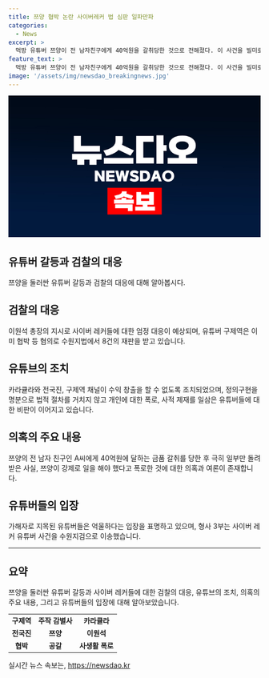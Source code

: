 ```yaml
---
title: 쯔양 협박 논란 사이버레커 법 심판 일파만파
categories:
  - News
excerpt: >
  먹방 유튜버 쯔양이 전 남자친구에게 40억원을 갈취당한 것으로 전해졌다. 이 사건을 빌미로 일부 유튜버들이 협박해 돈을 받았다는 의혹이 제기되자, 검찰총장은 엄정대응을 지시하고 법률대리인은 혐의자들을 고소할 것을 밝혔다. 수십만명의 구독자를 보유한 쯔양의 사생활 폭로를 통해 사이버 레커 유튜버들의 행위가 공론화되고 있으며, 일부 유튜버들은 억울하다는 입장을 밝혔다. 이에 검찰은 강도 높은 수사를 진행할 예정이며, 유튜브 역시 수익 창출을 할 수 없도록 조치한 상황이다.
feature_text: >
  먹방 유튜버 쯔양이 전 남자친구에게 40억원을 갈취당한 것으로 전해졌다. 이 사건을 빌미로 일부 유튜버들이 협박해 돈을 받았다는 의혹이 제기되자, 검찰총장은 엄정대응을 지시하고 법률대리인은 혐의자들을 고소할 것을 밝혔다. 수십만명의 구독자를 보유한 쯔양의 사생활 폭로를 통해 사이버 레커 유튜버들의 행위가 공론화되고 있으며, 일부 유튜버들은 억울하다는 입장을 밝혔다. 이에 검찰은 강도 높은 수사를 진행할 예정이며, 유튜브 역시 수익 창출을 할 수 없도록 조치한 상황이다.
image: '/assets/img/newsdao_breakingnews.jpg'
---
```


<p><img src="/assets/img/newsdao_breakingnews.jpg" alt="ranknews 속보" /></p>

<h2 data-ke-size="size26">유튜버 갈등과 검찰의 대응</h2>

<p data-ke-size="size16">쯔양을 둘러싼 유튜버 갈등과 검찰의 대응에 대해 알아봅시다.</p>

<h2 data-ke-size="size24">검찰의 대응</h2>

<p data-ke-size="size16">이원석 총장의 지시로 사이버 레커들에 대한 엄정 대응이 예상되며, 유튜버 구제역은 이미 협박 등 혐의로 수원지법에서 8건의 재판을 받고 있습니다.</p>

<h2 data-ke-size="size24">유튜브의 조치</h2>

<p data-ke-size="size16">카라큘라와 전국진, 구제역 채널이 수익 창출을 할 수 없도록 조치되었으며, 정의구현을 명분으로 법적 절차를 거치지 않고 개인에 대한 폭로, 사적 제재를 일삼은 유튜버들에 대한 비판이 이어지고 있습니다.</p>

<h2 data-ke-size="size24">의혹의 주요 내용</h2>

<p data-ke-size="size16">쯔양의 전 남자 친구인 A씨에게 40억원에 달하는 금품 갈취를 당한 후 극히 일부만 돌려받은 사실, 쯔양이 강제로 일을 해야 했다고 폭로한 것에 대한 의혹과 여론이 존재합니다.</p>

<h2 data-ke-size="size24">유튜버들의 입장</h2>

<p data-ke-size="size16">가해자로 지목된 유튜버들은 억울하다는 입장을 표명하고 있으며, 형사 3부는 사이버 레커 유튜버 사건을 수원지검으로 이송했습니다.</p>

<hr>

<h2 data-ke-size="size24">요약</h2>

<p data-ke-size="size16">쯔양을 둘러싼 유튜버 갈등과 사이버 레커들에 대한 검찰의 대응, 유튜브의 조치, 의혹의 주요 내용, 그리고 유튜버들의 입장에 대해 알아보았습니다.</p>

<table>
  <tr>
    <td style="text-align: center; height: 17px;"><b>구제역</b></td>
    <td style="text-align: center; height: 17px;"><b>주작 감별사</b></td>
    <td style="text-align: center; height: 17px;"><b>카라큘라</b></td>
  </tr>
  <tr>
    <td style="text-align: center; height: 17px;"><b>전국진</b></td>
    <td style="text-align: center; height: 17px;"><b>쯔양</b></td>
    <td style="text-align: center; height: 17px;"><b>이원석</b></td>
  </tr>
  <tr>
    <td style="text-align: center; height: 17px;"><b>협박</b></td>
    <td style="text-align: center; height: 17px;"><b>공갈</b></td>
    <td style="text-align: center; height: 17px;"><b>사생활 폭로</b></td>
  </tr>
</table>

<p data-ke-size="size16"></p>
실시간 뉴스 속보는, <a href="https://newsdao.kr" rel="dofollow">https://newsdao.kr</a>


